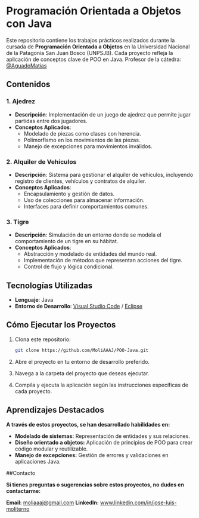 # Programación Orientada a Objetos con Java

Este repositorio contiene los trabajos prácticos realizados durante la cursada de **Programación Orientada a Objetos** en la Universidad Nacional de la Patagonia San Juan Bosco (UNPSJB). Cada proyecto refleja la aplicación de conceptos clave de POO en Java. Profesor de la cátedra: [@AguadoMatias](https://github.com/AguadoMatias)

## Contenidos

### 1. Ajedrez

- **Descripción**: Implementación de un juego de ajedrez que permite jugar partidas entre dos jugadores.
- **Conceptos Aplicados**:
  - Modelado de piezas como clases con herencia.
  - Polimorfismo en los movimientos de las piezas.
  - Manejo de excepciones para movimientos inválidos.

### 2. Alquiler de Vehículos

- **Descripción**: Sistema para gestionar el alquiler de vehículos, incluyendo registro de clientes, vehículos y contratos de alquiler.
- **Conceptos Aplicados**:
  - Encapsulamiento y gestión de datos.
  - Uso de colecciones para almacenar información.
  - Interfaces para definir comportamientos comunes.

### 3. Tigre

- **Descripción**: Simulación de un entorno donde se modela el comportamiento de un tigre en su hábitat.
- **Conceptos Aplicados**:
  - Abstracción y modelado de entidades del mundo real.
  - Implementación de métodos que representan acciones del tigre.
  - Control de flujo y lógica condicional.

## Tecnologías Utilizadas

- **Lenguaje**: Java
- **Entorno de Desarrollo**: [Visual Studio Code](https://code.visualstudio.com/) / [Eclipse](https://www.eclipse.org/)

## Cómo Ejecutar los Proyectos

1. Clona este repositorio:
   ```bash
   git clone https://github.com/MoliAAAJ/POO-Java.git
   
2. Abre el proyecto en tu entorno de desarrollo preferido.

3. Navega a la carpeta del proyecto que deseas ejecutar.

4. Compila y ejecuta la aplicación según las instrucciones específicas de cada proyecto.
   
## Aprendizajes Destacados

**A través de estos proyectos, se han desarrollado habilidades en:**

- **Modelado de sistemas:** Representación de entidades y sus relaciones.
- **Diseño orientado a objetos:** Aplicación de principios de POO para crear código modular y reutilizable.
- **Manejo de excepciones:** Gestión de errores y validaciones en aplicaciones Java.

##Contacto

**Si tienes preguntas o sugerencias sobre estos proyectos, no dudes en contactarme:**

**Email:** moliaaaj@gmail.com
**LinkedIn:** www.linkedin.com/in/jose-luis-moliterno
